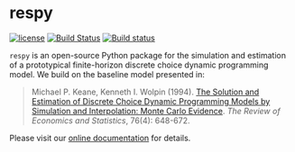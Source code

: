 # respy

[![license](https://img.shields.io/github/license/mashape/apistatus.svg?maxAge=2592000)]()
[![Build
Status](https://travis-ci.org/OpenSourceEconomics/respy.svg?branch=master)](https://travis-ci.org/OpenSourceEconomics/respy)
[![Build
status](https://ci.appveyor.com/api/projects/status/760nqwfsua0ej5u1/branch/master?svg=true)](https://ci.appveyor.com/project/OpenSourceEconomics/respy/branch/master)

``respy``  is an open-source Python package for the simulation and estimation of a
prototypical finite-horizon discrete choice dynamic programming model. We build on the
baseline model presented in:

> Michael P. Keane, Kenneth I. Wolpin (1994). [The Solution and Estimation of Discrete
> Choice Dynamic Programming Models by Simulation and Interpolation: Monte Carlo
> Evidence](http://www.jstor.org/stable/2109768). *The Review of Economics and
> Statistics*, 76(4): 648-672.

Please visit our [online documentation](http://respy.readthedocs.io/) for details.
